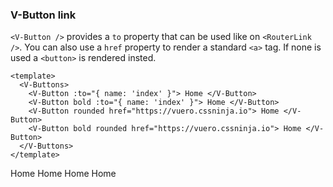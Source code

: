 ### V-Button link

`<V-Button />` provides a `to` property that can be used like
on `<RouterLink />`. You can also use a `href` property to render
a standard `<a>` tag. If none is used a `<button>` is rendered insted.

<!--code-->

```vue
<template>
  <V-Buttons>
    <V-Button :to="{ name: 'index' }"> Home </V-Button>
    <V-Button bold :to="{ name: 'index' }"> Home </V-Button>
    <V-Button rounded href="https://vuero.cssninja.io"> Home </V-Button>
    <V-Button bold rounded href="https://vuero.cssninja.io"> Home </V-Button>
  </V-Buttons>
</template>
```

<!--/code-->

<!--example-->

<V-Buttons>
  <V-Button :to="{ name: 'index' }">
    Home
  </V-Button>
  <V-Button bold :to="{ name: 'index' }">
    Home
  </V-Button>
  <V-Button rounded href="https://vuero.cssninja.io">
    Home
  </V-Button>
  <V-Button bold rounded href="https://vuero.cssninja.io">
    Home
  </V-Button>
</V-Buttons>

<!--/example-->

